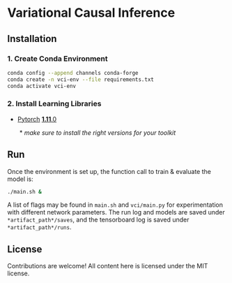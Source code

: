 # Variational Causal Inference


## Installation

### 1. Create Conda Environment
```bash
conda config --append channels conda-forge
conda create -n vci-env --file requirements.txt
conda activate vci-env
```

### 2. Install Learning Libraries
- [Pytorch](https://pytorch.org/) [**1.11**.0](https://pytorch.org/get-started/previous-versions/)

  \* *make sure to install the right versions for your toolkit*


## Run
Once the environment is set up, the function call to train & evaluate the model is:

```bash
./main.sh &
```

A list of flags may be found in `main.sh` and `vci/main.py` for experimentation with different network parameters. The run log and models are saved under `*artifact_path*/saves`, and the tensorboard log is saved under `*artifact_path*/runs`.

## License

Contributions are welcome! All content here is licensed under the MIT license.
